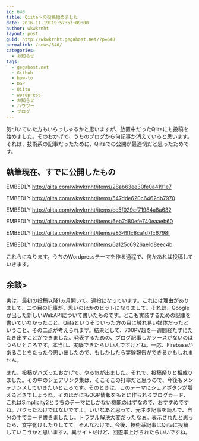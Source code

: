 ```yaml
---
id: 640
title: Qiitaへの投稿始めました
date: 2016-11-19T19:57:53+09:00
author: wkwkrnht
layout: post
guid: http://wkwkrnht.gegahost.net/?p=640
permalink: /news/640/
categories:
  - お知らせ
tags:
  - gegahost.net
  - Github
  - how-to
  - OGP
  - Qiita
  - wordpress
  - お知らせ
  - ハウツー
  - ブログ
---
```

気づいていた方もいらっしゃるかと思いますが、放置中だったQiitaにも投稿を始めました。そのおかげで、うちのブログから何記事か消えていると思います。それは、技術系の記事だったために、Qiitaでの公開が最適切だと思ったためです。

## 執筆現在、すでに公開したもの

EMBEDLY http://qiita.com/wkwkrnht/items/28ab63ee30fe0a4191e7

EMBEDLY http://qiita.com/wkwkrnht/items/547dde620c6462db7970

EMBEDLY http://qiita.com/wkwkrnht/items/cc5f029cf71984a8a632

EMBEDLY http://qiita.com/wkwkrnht/items/6eb7d80efe740eaaeb60

EMBEDLY http://qiita.com/wkwkrnht/items/e83491c8ca1d7fc6798f

EMBEDLY http://qiita.com/wkwkrnht/items/6a125c6926ae1d8eec4b

これらになります。うちのWordpressテーマを作る過程で、何かあれば投稿していきます。

## 余談>

実は、最初の投稿以降1ヵ月開いて、連投になっています。これには理由がありまして、二つ目の記事が、思いのほかのヒットになりまして。それは、Googleが出した新しいWebAPIについて書いたものです。どこも実装するための記事を書いていなかったこと、Qiitaというそういった方の目に触れ易い媒体だったということ、その二点が考えられます。結果として、700PV超を一週間経たずにたたき出すことができました。発表するための、ブログ記事しかソースがないのはつらいところです。本当は、実験できたらいいんですけどね。一応、Firebaseがあることをたった今思い出したので、もしかしたら実験報告ができるかもしれません。

また、投稿がバズったおかげで、やる気が出ました。それで、投稿祭りと相成りました。その中のシェアリンク集は、そこそこの打率だと思うので、今後もメンテナンスしていきたいところです。そのときは、このテーマにシェアボタンが増えるときでしょうね。そのほかにもOGP情報をもとに作られるブログカード、これはSimplicity2とうちのテーマにしかない機能のはずなので、おすすめですね。パクったわけではないですよ。いいなあと思って、元ネタ記事を読んで、自分の手でコード書きましたし。トラブル解決大変だったなぁ。表示されたと思ったら、文字化けしたりしてて。そんなわけで、今後、技術系記事はQiitaに投稿していこうかと思いますv。異サイトだけど、回遊率上げられたらいいですね。